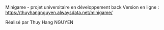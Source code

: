 Minigame - projet universitaire en développement back
Version en ligne : https://thuyhangnguyen.alwaysdata.net/minigame/

Réalisé par Thuy Hang NGUYEN 
